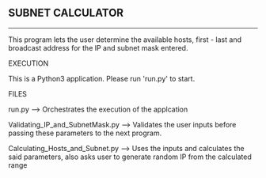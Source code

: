 ## SUBNET CALCULATOR ##

**** 
This program lets the user determine the available hosts, first - last and broadcast
address for the IP and subnet mask entered.

EXECUTION

This is a Python3 application. Please run 'run.py' to start.

FILES

run.py --> Orchestrates the execution of the applcation

Validating_IP_and_SubnetMask.py --> Validates the user inputs before passing these parameters
				    to the next program.

Calculating_Hosts_and_Subnet.py --> Uses the inputs and calculates the said parameters, also
				    asks user to generate random IP from the calculated range
  
